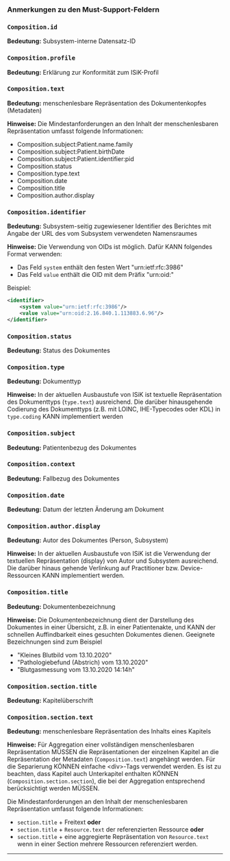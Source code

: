 ### Anmerkungen zu den Must-Support-Feldern

### `Composition.id`

**Bedeutung:** Subsystem-interne Datensatz-ID

### `Composition.profile`

**Bedeutung:** Erklärung zur Konformität zum ISiK-Profil

### `Composition.text`

**Bedeutung:** menschenlesbare Repräsentation des Dokumentenkopfes (Metadaten)

**Hinweise:** Die Mindestanforderungen an den Inhalt der menschenlesbaren Repräsentation umfasst folgende Informationen:

* Composition.subject:Patient.name.family
* Composition.subject:Patient.birthDate
* Composition.subject:Patient.identifier:pid
* Composition.status
* Composition.type.text
* Composition.date
* Composition.title
* Composition.author.display  

### `Composition.identifier`

**Bedeutung:** Subsystem-seitig zugewiesener Identifier des Berichtes mit Angabe der URL des vom Subsystem verwendeten Namensraumes

**Hinweise:** Die Verwendung von OIDs ist möglich. Dafür KANN folgendes Format verwenden:

* Das Feld `system` enthält den festen Wert "urn:ietf:rfc:3986"
* Das Feld `value` enthält die OID mit dem Präfix "urn:oid:"

Beispiel:
```xml
<identifier>
    <system value="urn:ietf:rfc:3986"/>
    <value value="urn:oid:2.16.840.1.113883.6.96"/>
</identifier>
```

### `Composition.status`

**Bedeutung:** Status des Dokumentes

### `Composition.type`

**Bedeutung:** Dokumenttyp

**Hinweise:** In der aktuellen Ausbaustufe von ISiK ist textuelle Repräsentation des Dokumenttyps (`type.text`) ausreichend. Die darüber hinausgehende Codierung des Dokumenttyps (z.B. mit LOINC, IHE-Typecodes oder KDL) in `type.coding` KANN implementiert werden

### `Composition.subject`

**Bedeutung:** Patientenbezug des Dokumentes

### `Composition.context`

**Bedeutung:** Fallbezug des Dokumentes

### `Composition.date`

**Bedeutung:** Datum der letzten Änderung am Dokument

### `Composition.author.display`

**Bedeutung:** Autor des Dokumentes (Person, Subsystem)

**Hinweise:** In der aktuellen Ausbaustufe von ISiK ist die Verwendung der textuellen Repräsentation (display) von Autor und Subsystem ausreichend. Die darüber hinaus gehende Verlinkung auf Practitioner bzw. Device-Ressourcen KANN implementiert werden.

### `Composition.title`

**Bedeutung:** Dokumentenbezeichnung

**Hinweise:** Die Dokumentenbezeichnung dient der Darstellung des Dokumentes in einer Übersicht, z.B. in einer Patientenakte, und KANN der schnellen Auffindbarkeit eines gesuchten Dokumentes dienen. Geeignete Bezeichnungen sind zum Beispiel

* "Kleines Blutbild vom 13.10.2020"
* "Pathologiebefund (Abstrich) vom 13.10.2020"
* "Blutgasmessung vom 13.10.2020 14:14h"

### `Composition.section.title`

**Bedeutung:** Kapitelüberschrift

### `Composition.section.text`

**Bedeutung:** menschenlesbare Repräsentation des Inhalts eines Kapitels

**Hinweise:** Für Aggregation einer vollständigen menschenlesbaren Repräsentation MÜSSEN die Repräsentationen der einzelnen Kapitel an die Repräsentation der Metadaten (`Composition.text`) angehängt werden. Für die Separierung KÖNNEN einfache \<div\>-Tags verwendet werden.
Es ist zu beachten, dass Kapitel auch Unterkapitel enthalten KÖNNEN (`Composition.section.section`), die bei der Aggregation entsprechend berücksichtigt werden MÜSSEN.

Die Mindestanforderungen an den Inhalt der menschenlesbaren Repräsentation umfasst folgende Informationen:

* `section.title` + Freitext **oder**
* `section.title` + `Resource.text` der referenzierten Ressource **oder**
* `section.title` + eine aggregierte Repräsentation von `Resource.text` wenn in einer Section mehrere Ressourcen referenziert werden.

---
